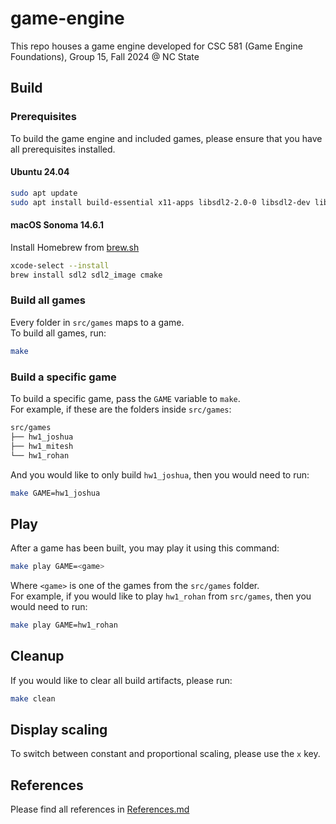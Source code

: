 # game-engine
This repo houses a game engine developed for CSC 581 (Game Engine Foundations), Group 15, Fall 2024 @ NC State

## Build
### Prerequisites
To build the game engine and included games, please ensure that you have all prerequisites installed.

#### Ubuntu 24.04
```bash
sudo apt update
sudo apt install build-essential x11-apps libsdl2-2.0-0 libsdl2-dev libsdl2-image-2.0-0 libsdl2-image-dev cmake
```

#### macOS Sonoma 14.6.1
Install Homebrew from [brew.sh](https://brew.sh/)
```bash
xcode-select --install
brew install sdl2 sdl2_image cmake
```

### Build all games
Every folder in `src/games` maps to a game.  
To build all games, run:
```bash
make
```

### Build a specific game
To build a specific game, pass the `GAME` variable to `make`.  
For example, if these are the folders inside `src/games`:
```bash
src/games
├── hw1_joshua
├── hw1_mitesh
└── hw1_rohan
```
And you would like to only build `hw1_joshua`, then you would need to run:
```bash
make GAME=hw1_joshua
```

## Play
After a game has been built, you may play it using this command:
```bash
make play GAME=<game>
```
Where `<game>` is one of the games from the `src/games` folder.  
For example, if you would like to play `hw1_rohan` from `src/games`, then you would need to run:
```bash
make play GAME=hw1_rohan
```

## Cleanup
If you would like to clear all build artifacts, please run:
```bash
make clean
```

## Display scaling
To switch between constant and proportional scaling, please use the `x` key.

## References
Please find all references in [References.md](References.md)